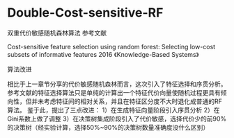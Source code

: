 # Double-Cost-sensitive-RF
双重代价敏感随机森林算法
参考文献

Cost-sensitive feature selection using random forest: Selecting low-cost subsets of informative features 2016 《Knowledge-Based Systems》

算法改进

相比于上一章节分享的代价敏感随机森林而言，这次引入了特征选择和序贯分析。
参考文献的特征选择算法只是单纯的计算出一个特征代价向量使随机过程更具有倾向性，但并未考虑特征间的相对关系，并且在特征区分度不大时退化成普通的RF算法。
鉴于此，提出了三点改进：
1）在生成特征向量阶段引入序贯分析
2）在Gini系数上做了调整
3）在决策树集成阶段引入了代价敏感，选择代价少的前90%的决策树（经实验计算，选择50%~90%的决策树数量准确度没什么区别）
